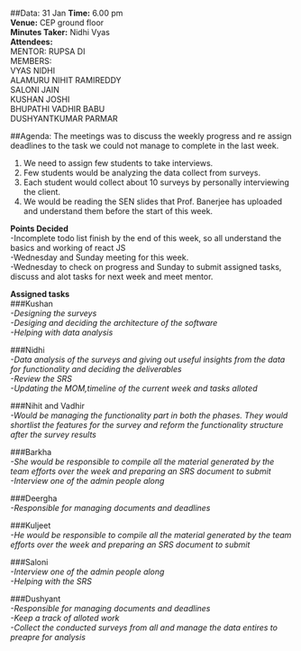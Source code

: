 ##Data: 31 Jan
**Time:** 6.00 pm  
**Venue:** CEP ground floor  
**Minutes Taker:** Nidhi Vyas  
**Attendees:**    
MENTOR: RUPSA DI  
MEMBERS:  
VYAS NIDHI  
ALAMURU NIHIT RAMIREDDY   
SALONI JAIN    
KUSHAN JOSHI  
BHUPATHI VADHIR BABU  
DUSHYANTKUMAR PARMAR  


##Agenda:
The meetings was to discuss the weekly progress and re assign deadlines to the task we could not manage to complete in the last week.  
1. We need to assign few students to take interviews.  
2. Few students would be analyzing the data collect from surveys.  
3. Each student would collect about 10 surveys by personally interviewing the client.  
4. We would be reading the SEN slides that Prof. Banerjee has uploaded and understand them before the start of this week.  

**Points Decided**  
-Incomplete todo list finish by the end of this week, so all understand the basics and working of react JS  
-Wednesday and Sunday meeting for this week.   
-Wednesday to check on progress and Sunday to submit assigned tasks, discuss and alot tasks for next week and meet mentor.  

**Assigned tasks**  
###Kushan  
_-Designing the surveys_  
_-Desiging and deciding the architecture of the software_  
_-Helping with data analysis_  

###Nidhi  
_-Data analysis of the surveys and giving out useful insights from the data for functionality and deciding the deliverables_  
_-Review the SRS_  
_-Updating the MOM,timeline of the current week and tasks alloted_  

###Nihit and Vadhir  
_-Would be managing the functionality part in both the phases. They would shortlist the features for the survey and reform the functionality structure after the survey results_

###Barkha  
_-She would be responsible to compile all the material generated by the team efforts over the week and preparing an SRS document to submit_    
_-Interview one of the admin people along_  

###Deergha  
_-Responsible for managing documents and deadlines_  

###Kuljeet  
_-He would be responsible to compile all the material generated by the team efforts over the week and preparing an SRS document to submit_  

###Saloni  
_-Interview one of the admin people along_  
_-Helping with the SRS_  

###Dushyant  
_-Responsible for managing documents and deadlines_  
_-Keep a track of alloted work_  
_-Collect the conducted surveys from all and manage the data entires to preapre for analysis_  
